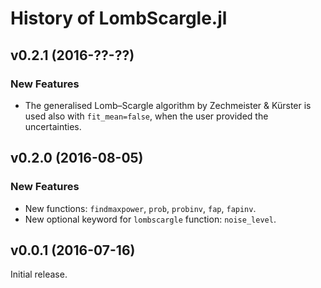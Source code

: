 History of LombScargle.jl
=========================

v0.2.1 (2016-??-??)
-------------------

### New Features ###

* The generalised Lomb–Scargle algorithm by Zechmeister & Kürster is used also
  with `fit_mean=false`, when the user provided the uncertainties.

v0.2.0 (2016-08-05)
-------------------

### New Features ###

* New functions: `findmaxpower`, `prob`, `probinv`, `fap`, `fapinv`.
* New optional keyword for `lombscargle` function: `noise_level`.

v0.0.1 (2016-07-16)
-------------------

Initial release.
